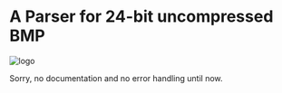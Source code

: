 # A Parser for 24-bit uncompressed BMP
![logo](https://raw.githubusercontent.com/Buerstenmacher/BMP_cpp_IO/master/usage.bmp)

Sorry, no documentation and no error handling until now. 
